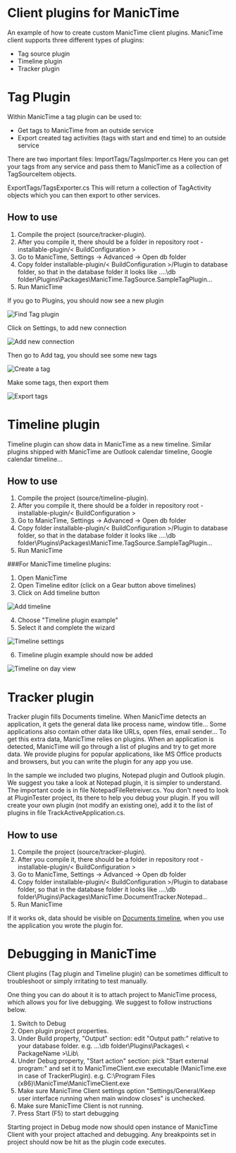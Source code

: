 Client plugins for ManicTime
===============================

An example of how to create custom ManicTime client plugins. ManicTime client supports three different types of plugins: 
- Tag source plugin
- Timeline plugin
- Tracker plugin

Tag Plugin
====================

Within ManicTime a tag plugin can be used to:
- Get tags to ManicTime from an outside service
- Export created tag activities (tags with start and end time) to an outside service

There are two important files:
ImportTags/TagsImporter.cs
Here you can get your tags from any service and pass them to ManicTime as a collection of TagSourceItem objects.

ExportTags/TagsExporter.cs
This will return a collection of TagActivity objects which you can then export to other services.


How to use
----------

1. Compile the project (source/tracker-plugin).
2. After you compile it, there should be a folder in repository root - installable-plugin/< BuildConfiguration >
3. Go to ManicTime, Settings -> Advanced -> Open db folder
4. Copy folder installable-plugin/< BuildConfiguration >/Plugin to database folder, so that in the database folder it looks like
....\db folder\Plugins\Packages\ManicTime.TagSource.SampleTagPlugin\...
5. Run ManicTime

If you go to Plugins, you should now see a new plugin

![Find Tag plugin](http://manictimecdn.blob.core.windows.net/images/github/tag-plugin-installed.png)

Click on Settings, to add new connection

![Add new connection](http://manictimecdn.blob.core.windows.net/images/github/tag-plugin-settings.png)

Then go to Add tag, you should see some new tags

![Create a tag](http://manictimecdn.blob.core.windows.net/images/github/tag-plugin-imported-tags.png)

Make some tags, then export them

![Export tags](http://manictimecdn.blob.core.windows.net/images/github/tag-plugin-export-tags.png)


Timeline plugin
===============

Timeline plugin can show data in ManicTime as a new timeline. Similar plugins shipped with ManicTime are Outlook calendar timeline, Google calendar timeline...

How to use
----------

1. Compile the project (source/timeline-plugin).
2. After you compile it, there should be a folder in repository root - installable-plugin/< BuildConfiguration >
3. Go to ManicTime, Settings -> Advanced -> Open db folder
4. Copy folder installable-plugin/< BuildConfiguration >/Plugin to database folder, so that in the database folder it looks like
....\db folder\Plugins\Packages\ManicTime.TagSource.SampleTagPlugin\...
5. Run ManicTime

###For ManicTime timeline plugins:
 1. Open ManicTime
 2. Open Timeline editor (click on a Gear button above timelines)
 3. Click on Add timeline button
 
   ![Add timeline](http://manictimecdn.blob.core.windows.net/images/github/timeline-plugin-add.png)

 4. Choose "Timeline plugin example"
 5. Select it and complete the wizard

   ![Timeline settings](http://manictimecdn.blob.core.windows.net/images/github/timeline-plugin-settings.png)

 6. Timeline plugin example should now be added

   ![Timeline on day view](http://manictimecdn.blob.core.windows.net/images/github/timeline-plugin-day-view.png)


Tracker plugin
===============

Tracker plugin fills Documents timeline. When ManicTime detects an application, it gets the general data like process name, window title... Some applications also contain other data like URLs, open files, email sender... To get this extra data, ManicTime relies on plugins. When an application is detected, ManicTime will go through a list of plugins and try to get more data. We provide plugins for popular applications, like MS Office products and browsers, but you can write the plugin for any app you use.

In the sample we included two plugins, Notepad plugin and Outlook plugin. We suggest you take a look at Notepad plugin, it is simpler to understand. The important code is in file NotepadFileRetreiver.cs. 
You don't need to look at PluginTester project, its there to help you debug your plugin. If you will create your own plugin (not modify an existing one), add it to the list of plugins in file TrackActiveApplication.cs.

How to use
----------

1. Compile the project (source/tracker-plugin).
2. After you compile it, there should be a folder in repository root - installable-plugin/< BuildConfiguration >
3. Go to ManicTime, Settings -> Advanced -> Open db folder
4. Copy folder installable-plugin/< BuildConfiguration >/Plugin to database folder, so that in the database folder it looks like
....\db folder\Plugins\Packages\ManicTime.DocumentTracker.Notepad\...
5. Run ManicTime

If it works ok, data should be visible on [Documents timeline](http://support.manictime.com/knowledgebase/articles/686226-document-timeline), when you use the application you wrote the plugin for.



Debugging in ManicTime
===============

Client plugins (Tag plugin and Timeline plugin) can be sometimes difficult to troubleshoot or simply irritating to test manually.

One thing you can do about it is to attach project to ManicTime process, which allows you for live debugging.
We suggest to follow instructions below.

1. Switch to Debug
2. Open plugin project properties.
3. Under Build property, "Output" section: edit "Output path:" relative to your database folder. e.g. ...\db folder\Plugins\Packages\ < PackageName >\Lib\
3. Under Debug property, "Start action" section: pick "Start external program:" and set it to ManicTimeClient.exe executable (ManicTime.exe in case of TrackerPlugin). e.g. C:\Program Files (x86)\ManicTime\ManicTimeClient.exe
4. Make sure ManicTime Client settings option "Settings/General/Keep user interface running when main window closes" is unchecked.
5. Make sure ManicTime Client is not running.
6. Press Start (F5) to start debugging

Starting project in Debug mode now should open instance of ManicTime Client with your project attached and debugging. 
Any breakpoints set in project should now be hit as the plugin code executes.



